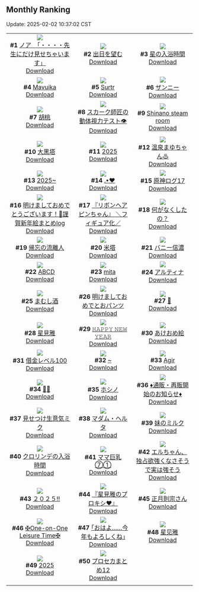## Monthly Ranking
Update: 2025-02-02 10:37:02 CST

|      |      |      |
| :----: | :----: | :----: |
| ![](https://i.pixiv.re/c/240x480/img-master/img/2025/01/04/08/00/07/125881308_p0_master1200.jpg)<br>**#1** [ノア　「・・・・先生にだけ見せちゃいます」](https://www.pixiv.net/artworks/125881308)<br>[Download](https://i.pixiv.re/img-original/img/2025/01/04/08/00/07/125881308_p0.jpg) | ![](https://i.pixiv.re/c/240x480/img-master/img/2025/01/04/00/00/09/125872428_p0_master1200.jpg)<br>**#2** [出日を望む](https://www.pixiv.net/artworks/125872428)<br>[Download](https://i.pixiv.re/img-original/img/2025/01/04/00/00/09/125872428_p0.png) | ![](https://i.pixiv.re/c/240x480/img-master/img/2025/01/04/00/00/40/125872602_p0_master1200.jpg)<br>**#3** [星の入浴時間](https://www.pixiv.net/artworks/125872602)<br>[Download](https://i.pixiv.re/img-original/img/2025/01/04/00/00/40/125872602_p0.png) |
| ![](https://i.pixiv.re/c/240x480/img-master/img/2025/01/28/20/54/27/125882767_p0_master1200.jpg)<br>**#4** [Mavuika](https://www.pixiv.net/artworks/125882767)<br>[Download](https://i.pixiv.re/img-original/img/2025/01/28/20/54/27/125882767_p0.jpg) | ![](https://i.pixiv.re/c/240x480/img-master/img/2025/01/04/18/00/08/125894267_p0_master1200.jpg)<br>**#5** [Surtr](https://www.pixiv.net/artworks/125894267)<br>[Download](https://i.pixiv.re/img-original/img/2025/01/04/18/00/08/125894267_p0.jpg) | ![](https://i.pixiv.re/c/240x480/img-master/img/2025/01/04/00/39/54/125873829_p0_master1200.jpg)<br>**#6** [ザンニー](https://www.pixiv.net/artworks/125873829)<br>[Download](https://i.pixiv.re/img-original/img/2025/01/04/00/39/54/125873829_p0.jpg) |
| ![](https://i.pixiv.re/c/240x480/img-master/img/2025/01/04/09/45/13/125882871_p0_master1200.jpg)<br>**#7** [胡桃](https://www.pixiv.net/artworks/125882871)<br>[Download](https://i.pixiv.re/img-original/img/2025/01/04/09/45/13/125882871_p0.png) | ![](https://i.pixiv.re/c/240x480/img-master/img/2025/01/04/20/08/41/125898559_p0_master1200.jpg)<br>**#8** [スカーク師匠の動体視力テスト👁️](https://www.pixiv.net/artworks/125898559)<br>[Download](https://i.pixiv.re/img-original/img/2025/01/04/20/08/41/125898559_p0.png) | ![](https://i.pixiv.re/c/240x480/img-master/img/2025/01/06/15/05/15/125959611_p0_master1200.jpg)<br>**#9** [Shinano steam room](https://www.pixiv.net/artworks/125959611)<br>[Download](https://i.pixiv.re/img-original/img/2025/01/06/15/05/15/125959611_p0.jpg) |
| ![](https://i.pixiv.re/c/240x480/img-master/img/2025/01/03/00/00/13/125838128_p0_master1200.jpg)<br>**#10** [大黑塔](https://www.pixiv.net/artworks/125838128)<br>[Download](https://i.pixiv.re/img-original/img/2025/01/03/00/00/13/125838128_p0.jpg) | ![](https://i.pixiv.re/c/240x480/img-master/img/2025/01/05/00/00/16/125906872_p0_master1200.jpg)<br>**#11** [2025](https://www.pixiv.net/artworks/125906872)<br>[Download](https://i.pixiv.re/img-original/img/2025/01/05/00/00/16/125906872_p0.jpg) | ![](https://i.pixiv.re/c/240x480/img-master/img/2025/01/04/00/00/22/125872499_p0_master1200.jpg)<br>**#12** [温泉まゆちゃん♨](https://www.pixiv.net/artworks/125872499)<br>[Download](https://i.pixiv.re/img-original/img/2025/01/04/00/00/22/125872499_p0.png) |
| ![](https://i.pixiv.re/c/240x480/img-master/img/2025/01/03/00/00/23/125838182_p0_master1200.jpg)<br>**#13** [2025~](https://www.pixiv.net/artworks/125838182)<br>[Download](https://i.pixiv.re/img-original/img/2025/01/03/00/00/23/125838182_p0.jpg) | ![](https://i.pixiv.re/c/240x480/img-master/img/2025/01/04/00/00/27/125872535_p0_master1200.jpg)<br>**#14** [.•♥](https://www.pixiv.net/artworks/125872535)<br>[Download](https://i.pixiv.re/img-original/img/2025/01/04/00/00/27/125872535_p0.jpg) | ![](https://i.pixiv.re/c/240x480/img-master/img/2025/01/04/14/17/15/125888723_p0_master1200.jpg)<br>**#15** [原神ログ17](https://www.pixiv.net/artworks/125888723)<br>[Download](https://i.pixiv.re/img-original/img/2025/01/04/14/17/15/125888723_p0.jpg) |
| ![](https://i.pixiv.re/c/240x480/img-master/img/2025/01/04/13/58/59/125888319_p0_master1200.jpg)<br>**#16** [明けましておめでとうございます！🎍謹賀新年絵まとめlog](https://www.pixiv.net/artworks/125888319)<br>[Download](https://i.pixiv.re/img-original/img/2025/01/04/13/58/59/125888319_p0.png) | ![](https://i.pixiv.re/c/240x480/img-master/img/2025/01/04/00/01/22/125872704_p0_master1200.jpg)<br>**#17** [『リボンヘアピンちゃん』 ＼フィギュア化／](https://www.pixiv.net/artworks/125872704)<br>[Download](https://i.pixiv.re/img-original/img/2025/01/04/00/01/22/125872704_p0.jpg) | ![](https://i.pixiv.re/c/240x480/img-master/img/2025/01/05/16/52/38/125927755_p0_master1200.jpg)<br>**#18** [何がなくしたの？](https://www.pixiv.net/artworks/125927755)<br>[Download](https://i.pixiv.re/img-original/img/2025/01/05/16/52/38/125927755_p0.jpg) |
| ![](https://i.pixiv.re/c/240x480/img-master/img/2025/01/05/01/47/21/125909921_p0_master1200.jpg)<br>**#19** [帰忘の流離人](https://www.pixiv.net/artworks/125909921)<br>[Download](https://i.pixiv.re/img-original/img/2025/01/05/01/47/21/125909921_p0.png) | ![](https://i.pixiv.re/c/240x480/img-master/img/2025/01/04/03/25/46/125878080_p0_master1200.jpg)<br>**#20** [米塔](https://www.pixiv.net/artworks/125878080)<br>[Download](https://i.pixiv.re/img-original/img/2025/01/04/03/25/46/125878080_p0.jpg) | ![](https://i.pixiv.re/c/240x480/img-master/img/2025/01/03/22/00/04/125867861_p0_master1200.jpg)<br>**#21** [バニー信濃](https://www.pixiv.net/artworks/125867861)<br>[Download](https://i.pixiv.re/img-original/img/2025/01/03/22/00/04/125867861_p0.jpg) |
| ![](https://i.pixiv.re/c/240x480/img-master/img/2025/01/04/00/41/33/125874420_p0_master1200.jpg)<br>**#22** [ABCD](https://www.pixiv.net/artworks/125874420)<br>[Download](https://i.pixiv.re/img-original/img/2025/01/04/00/41/33/125874420_p0.jpg) | ![](https://i.pixiv.re/c/240x480/img-master/img/2025/01/04/12/16/33/125886021_p0_master1200.jpg)<br>**#23** [mita](https://www.pixiv.net/artworks/125886021)<br>[Download](https://i.pixiv.re/img-original/img/2025/01/04/12/16/33/125886021_p0.jpg) | ![](https://i.pixiv.re/c/240x480/img-master/img/2025/01/04/19/16/31/125896777_p0_master1200.jpg)<br>**#24** [アルティナ](https://www.pixiv.net/artworks/125896777)<br>[Download](https://i.pixiv.re/img-original/img/2025/01/04/19/16/31/125896777_p0.jpg) |
| ![](https://i.pixiv.re/c/240x480/img-master/img/2025/01/04/07/30/01/125880896_p0_master1200.jpg)<br>**#25** [まむし酒](https://www.pixiv.net/artworks/125880896)<br>[Download](https://i.pixiv.re/img-original/img/2025/01/04/07/30/01/125880896_p0.jpg) | ![](https://i.pixiv.re/c/240x480/img-master/img/2025/01/03/10/00/04/125848859_p0_master1200.jpg)<br>**#26** [明けましておめでとおパンツ](https://www.pixiv.net/artworks/125848859)<br>[Download](https://i.pixiv.re/img-original/img/2025/01/03/10/00/04/125848859_p0.jpg) | ![](https://i.pixiv.re/c/240x480/img-master/img/2025/01/06/00/40/09/125946101_p0_master1200.jpg)<br>**#27** [🐍](https://www.pixiv.net/artworks/125946101)<br>[Download](https://i.pixiv.re/img-original/img/2025/01/06/00/40/09/125946101_p0.png) |
| ![](https://i.pixiv.re/c/240x480/img-master/img/2025/01/03/00/00/09/125838104_p0_master1200.jpg)<br>**#28** [星見雅](https://www.pixiv.net/artworks/125838104)<br>[Download](https://i.pixiv.re/img-original/img/2025/01/03/00/00/09/125838104_p0.png) | ![](https://i.pixiv.re/c/240x480/img-master/img/2025/01/04/01/03/45/125875123_p0_master1200.jpg)<br>**#29** [𝙷𝙰𝙿𝙿𝚈 𝙽𝙴𝚆 𝚈𝙴𝙰𝚁](https://www.pixiv.net/artworks/125875123)<br>[Download](https://i.pixiv.re/img-original/img/2025/01/04/01/03/45/125875123_p0.jpg) | ![](https://i.pixiv.re/c/240x480/img-master/img/2025/01/05/00/20/57/125907956_p0_master1200.jpg)<br>**#30** [あけおめ絵](https://www.pixiv.net/artworks/125907956)<br>[Download](https://i.pixiv.re/img-original/img/2025/01/05/00/20/57/125907956_p0.jpg) |
| ![](https://i.pixiv.re/c/240x480/img-master/img/2025/01/04/17/02/53/125892636_p0_master1200.jpg)<br>**#31** [借金レベル100](https://www.pixiv.net/artworks/125892636)<br>[Download](https://i.pixiv.re/img-original/img/2025/01/04/17/02/53/125892636_p0.jpg) | ![](https://i.pixiv.re/c/240x480/img-master/img/2025/01/02/00/00/08/125804239_p0_master1200.jpg)<br>**#32** [~](https://www.pixiv.net/artworks/125804239)<br>[Download](https://i.pixiv.re/img-original/img/2025/01/02/00/00/08/125804239_p0.jpg) | ![](https://i.pixiv.re/c/240x480/img-master/img/2025/01/03/00/12/53/125838980_p0_master1200.jpg)<br>**#33** [Agir](https://www.pixiv.net/artworks/125838980)<br>[Download](https://i.pixiv.re/img-original/img/2025/01/03/00/12/53/125838980_p0.jpg) |
| ![](https://i.pixiv.re/c/240x480/img-master/img/2025/01/05/00/00/24/125906925_p0_master1200.jpg)<br>**#34** [👮‍♀️](https://www.pixiv.net/artworks/125906925)<br>[Download](https://i.pixiv.re/img-original/img/2025/01/05/00/00/24/125906925_p0.png) | ![](https://i.pixiv.re/c/240x480/img-master/img/2025/01/04/22/35/48/125903796_p0_master1200.jpg)<br>**#35** [ホシノ](https://www.pixiv.net/artworks/125903796)<br>[Download](https://i.pixiv.re/img-original/img/2025/01/04/22/35/48/125903796_p0.jpg) | ![](https://i.pixiv.re/c/240x480/img-master/img/2025/01/04/14/40/48/125889198_p0_master1200.jpg)<br>**#36** [♦️通販・再販開始のお知らせ♦️](https://www.pixiv.net/artworks/125889198)<br>[Download](https://i.pixiv.re/img-original/img/2025/01/04/14/40/48/125889198_p0.jpg) |
| ![](https://i.pixiv.re/c/240x480/img-master/img/2025/01/02/20/35/58/125830803_p0_master1200.jpg)<br>**#37** [見せつけ生意気ミク](https://www.pixiv.net/artworks/125830803)<br>[Download](https://i.pixiv.re/img-original/img/2025/01/02/20/35/58/125830803_p0.jpg) | ![](https://i.pixiv.re/c/240x480/img-master/img/2025/01/04/00/00/30/125872556_p0_master1200.jpg)<br>**#38** [マダム・ヘルタ](https://www.pixiv.net/artworks/125872556)<br>[Download](https://i.pixiv.re/img-original/img/2025/01/04/00/00/30/125872556_p0.png) | ![](https://i.pixiv.re/c/240x480/img-master/img/2025/01/05/12/18/46/125920902_p0_master1200.jpg)<br>**#39** [妹のミルク](https://www.pixiv.net/artworks/125920902)<br>[Download](https://i.pixiv.re/img-original/img/2025/01/05/12/18/46/125920902_p0.jpg) |
| ![](https://i.pixiv.re/c/240x480/img-master/img/2025/01/05/00/00/35/125906978_p0_master1200.jpg)<br>**#40** [クロリンデの入浴時間](https://www.pixiv.net/artworks/125906978)<br>[Download](https://i.pixiv.re/img-original/img/2025/01/05/00/00/35/125906978_p0.png) | ![](https://i.pixiv.re/c/240x480/img-master/img/2025/01/06/08/00/03/125952871_p0_master1200.jpg)<br>**#41** [ママ巨乳⑦①](https://www.pixiv.net/artworks/125952871)<br>[Download](https://i.pixiv.re/img-original/img/2025/01/06/08/00/03/125952871_p0.jpg) | ![](https://i.pixiv.re/c/240x480/img-master/img/2025/01/05/18/43/42/125931522_p0_master1200.jpg)<br>**#42** [エルちゃん、独占欲強くなさそうで実は強そう](https://www.pixiv.net/artworks/125931522)<br>[Download](https://i.pixiv.re/img-original/img/2025/01/05/18/43/42/125931522_p0.png) |
| ![](https://i.pixiv.re/c/240x480/img-master/img/2025/01/04/19/48/46/125897780_p0_master1200.jpg)<br>**#43** [２０２５‼️](https://www.pixiv.net/artworks/125897780)<br>[Download](https://i.pixiv.re/img-original/img/2025/01/04/19/48/46/125897780_p0.jpg) | ![](https://i.pixiv.re/c/240x480/img-master/img/2025/01/02/10/01/17/125815305_p0_master1200.jpg)<br>**#44** [『星見雅のプロキシ❤︎』](https://www.pixiv.net/artworks/125815305)<br>[Download](https://i.pixiv.re/img-original/img/2025/01/02/10/01/17/125815305_p0.jpg) | ![](https://i.pixiv.re/c/240x480/img-master/img/2025/01/02/00/00/24/125804324_p0_master1200.jpg)<br>**#45** [正月則宗さん](https://www.pixiv.net/artworks/125804324)<br>[Download](https://i.pixiv.re/img-original/img/2025/01/02/00/00/24/125804324_p0.jpg) |
| ![](https://i.pixiv.re/c/240x480/img-master/img/2025/01/02/00/00/16/125804282_p0_master1200.jpg)<br>**#46** [✠One-on-One Leisure Time✠](https://www.pixiv.net/artworks/125804282)<br>[Download](https://i.pixiv.re/img-original/img/2025/01/02/00/00/16/125804282_p0.png) | ![](https://i.pixiv.re/c/240x480/img-master/img/2025/01/06/17/08/53/125962046_p0_master1200.jpg)<br>**#47** [｢おはよ……今年もよろしくね｣](https://www.pixiv.net/artworks/125962046)<br>[Download](https://i.pixiv.re/img-original/img/2025/01/06/17/08/53/125962046_p0.jpg) | ![](https://i.pixiv.re/c/240x480/img-master/img/2025/01/05/23/42/59/125943437_p0_master1200.jpg)<br>**#48** [星见雅](https://www.pixiv.net/artworks/125943437)<br>[Download](https://i.pixiv.re/img-original/img/2025/01/05/23/42/59/125943437_p0.jpg) |
| ![](https://i.pixiv.re/c/240x480/img-master/img/2025/01/03/00/00/02/125838053_p0_master1200.jpg)<br>**#49** [2025](https://www.pixiv.net/artworks/125838053)<br>[Download](https://i.pixiv.re/img-original/img/2025/01/03/00/00/02/125838053_p0.jpg) | ![](https://i.pixiv.re/c/240x480/img-master/img/2025/01/05/20/58/15/125936436_p0_master1200.jpg)<br>**#50** [プロセカまとめ12](https://www.pixiv.net/artworks/125936436)<br>[Download](https://i.pixiv.re/img-original/img/2025/01/05/20/58/15/125936436_p0.jpg) |
|      |
